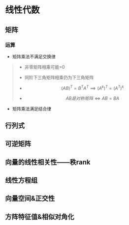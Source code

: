 # 线性代数

## 矩阵

### 运算

- 矩阵乘法不满足交换律
> - 非零矩阵相乘可能=0
>
> - 同阶下三角矩阵相乘仍为下三角矩阵
>
> - $$
>   (AB)^T=B^TA^T \implies (A^k)^T=(A^T)^k
>   $$
>
> - $$
>   AB是对称矩阵 \iff AB=BA
>   $$

- 矩阵乘法满足结合律

## 行列式
## 可逆矩阵
## 向量的线性相关性——秩rank
## 线性方程组
## 向量空间&正交性
## 方阵特征值&相似对角化